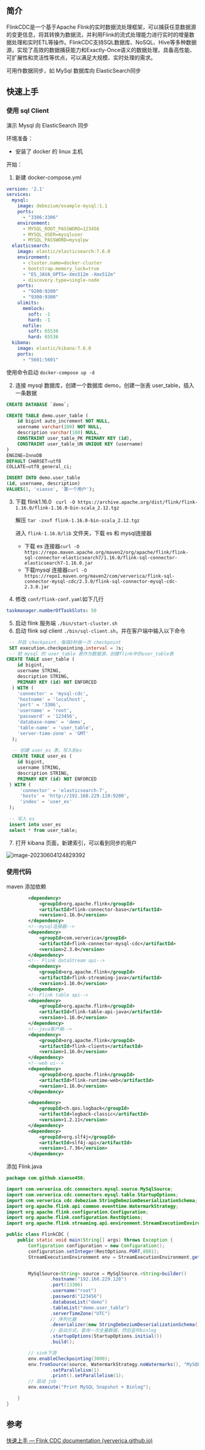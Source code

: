 ## 简介

FlinkCDC是一个基于Apache Flink的实时数据流处理框架，可以捕获任意数据源的变更信息，将其转换为数据流，并利用Flink的流式处理能力进行实时的增量数据处理和实时ETL等操作。FlinkCDC支持SQL数据库、NoSQL、Hive等多种数据源，实现了高效的数据捕获能力和Exactly-Once语义的数据处理，具备高性能、可扩展性和灵活性等优点，可以满足大规模、实时处理的需求。

可用作数据同步，如 MySql 数据库向 ElasticSearch同步

## 快速上手

### 使用 sql Client

演示 Mysql 向 ElasticSearch 同步

环境准备：

+ 安装了 docker 的 linux 主机

开始：

1. 新建 docker-compose.yml

```yaml
version: '2.1'
services:
  mysql:
    image: debezium/example-mysql:1.1
    ports:
      - "3306:3306"
    environment:
      - MYSQL_ROOT_PASSWORD=123456
      - MYSQL_USER=mysqluser
      - MYSQL_PASSWORD=mysqlpw
  elasticsearch:
    image: elastic/elasticsearch:7.6.0
    environment:
      - cluster.name=docker-cluster
      - bootstrap.memory_lock=true
      - "ES_JAVA_OPTS=-Xms512m -Xmx512m"
      - discovery.type=single-node
    ports:
      - "9200:9200"
      - "9300:9300"
    ulimits:
      memlock:
        soft: -1
        hard: -1
      nofile:
        soft: 65536
        hard: 65536
  kibana:
    image: elastic/kibana:7.6.0
    ports:
      - "5601:5601"
```

使用命令启动 `docker-compose up -d`

2. 连接 mysql 数据库，创建一个数据库 demo，创建一张表 user_table，插入一条数据

```sql
CREATE DATABASE `demo`;

CREATE TABLE demo.user_table (
	id bigint auto_increment NOT NULL,
	username varchar(100) NOT NULL,
	description varchar(100) NULL,
	CONSTRAINT user_table_PK PRIMARY KEY (id),
	CONSTRAINT user_table_UN UNIQUE KEY (username)
)
ENGINE=InnoDB
DEFAULT CHARSET=utf8
COLLATE=utf8_general_ci;

INSERT INTO demo.user_table
(id, username, description)
VALUES(1, 'xiaoso', '第一个用户');

```

3. 下载 flink1.16.0 ` curl -O https://archive.apache.org/dist/flink/flink-1.16.0/flink-1.16.0-bin-scala_2.12.tgz`

   解压 `tar -zxvf flink-1.16.0-bin-scala_2.12.tgz `

   进入 `flink-1.16.0/lib` 文件夹，下载 es 和 mysql连接器

   + 下载 es 连接器`curl -O https://repo.maven.apache.org/maven2/org/apache/flink/flink-sql-connector-elasticsearch7/1.16.0/flink-sql-connector-elasticsearch7-1.16.0.jar`
   + 下载mysql 连接器`curl -O https://repo1.maven.org/maven2/com/ververica/flink-sql-connector-mysql-cdc/2.3.0/flink-sql-connector-mysql-cdc-2.3.0.jar`

4. 修改 `conf/flink-conf.yaml`如下几行

```yaml
taskmanager.numberOfTaskSlots: 50
```

5. 启动 flink 服务端 `./bin/start-cluster.sh`
6. 启动 flink sql client `./bin/sql-client.sh`，并在客户端中输入以下命令

```sql
 -- 开启 checkpoint，每隔3秒做一次 checkpoint
 SET execution.checkpointing.interval = 3s;
 -- 把 mysql 的 user_table 表作为数据源，创建flink中的user_table表
CREATE TABLE user_table (
    id bigint,
    username STRING,
    description STRING,
    PRIMARY KEY (id) NOT ENFORCED
  ) WITH (
    'connector' = 'mysql-cdc',
    'hostname' = 'localhost',
    'port' = '3306',
    'username' = 'root',
    'password' = '123456',
    'database-name' = 'demo',
    'table-name' = 'user_table',
    'server-time-zone' = 'GMT'
  );
  
  -- 创建 user_es 表，写入到es
  CREATE TABLE user_es (
    id bigint,
    username STRING,
    description STRING,
    PRIMARY KEY (id) NOT ENFORCED
 ) WITH (
     'connector' = 'elasticsearch-7',
     'hosts' = 'http://192.168.229.128:9200',
     'index' = 'user_es'
 );
 
 -- 写入 es
 insert into user_es
 select * from user_table;
```

7. 打开 kibana 页面，新建索引，可以看到同步的用户

![image-20230604124829392](./assets/image-20230604124829392.png)

### 使用代码

maven 添加依赖

```xml
        <dependency>
            <groupId>org.apache.flink</groupId>
            <artifactId>flink-connector-base</artifactId>
            <version>1.16.0</version>
        </dependency>
        <!--mysql连接器-->
        <dependency>
            <groupId>com.ververica</groupId>
            <artifactId>flink-connector-mysql-cdc</artifactId>
            <version>2.3.0</version>
        </dependency>
        <!-- Flink dataStream api-->
        <dependency>
            <groupId>org.apache.flink</groupId>
            <artifactId>flink-streaming-java</artifactId>
            <version>1.16.0</version>
        </dependency>
        <!--Flink table api-->
        <dependency>
            <groupId>org.apache.flink</groupId>
            <artifactId>flink-table-api-java</artifactId>
            <version>1.16.0</version>
        </dependency>
        <!--java客户端-->
        <dependency>
            <groupId>org.apache.flink</groupId>
            <artifactId>flink-clients</artifactId>
            <version>1.16.0</version>
        </dependency>
        <!--web ui-->
        <dependency>
            <groupId>org.apache.flink</groupId>
            <artifactId>flink-runtime-web</artifactId>
            <version>1.16.0</version>
        </dependency>

        <dependency>
            <groupId>ch.qos.logback</groupId>
            <artifactId>logback-classic</artifactId>
            <version>1.2.11</version>
        </dependency>
        <dependency>
            <groupId>org.slf4j</groupId>
            <artifactId>slf4j-api</artifactId>
            <version>1.7.36</version>
        </dependency>
```

添加 Flink.java

```java
package com.github.xiaoso456;

import com.ververica.cdc.connectors.mysql.source.MySqlSource;
import com.ververica.cdc.connectors.mysql.table.StartupOptions;
import com.ververica.cdc.debezium.StringDebeziumDeserializationSchema;
import org.apache.flink.api.common.eventtime.WatermarkStrategy;
import org.apache.flink.configuration.Configuration;
import org.apache.flink.configuration.RestOptions;
import org.apache.flink.streaming.api.environment.StreamExecutionEnvironment;

public class FlinkCDC {
    public static void main(String[] args) throws Exception {
        Configuration configuration = new Configuration();
        configuration.setInteger(RestOptions.PORT,8081);
        StreamExecutionEnvironment env = StreamExecutionEnvironment.getExecutionEnvironment(configuration);


        MySqlSource<String> source = MySqlSource.<String>builder()
                .hostname("192.168.229.128")
                .port(13306)
                .username("root")
                .password("123456")
                .databaseList("demo")
                .tableList("demo.user_table")
                .serverTimeZone("UTC")
                // 序列化器
                .deserializer(new StringDebeziumDeserializationSchema())
                // 启动方式，查询一次全量数据，然后监听binlog
                .startupOptions(StartupOptions.initial())
                .build();

        // sink下游
        env.enableCheckpointing(3000);
        env.fromSource(source, WatermarkStrategy.noWatermarks(), "MySQL Source")
                .setParallelism(1)
                .print().setParallelism(1);
        // 启动 job
        env.execute("Print MySQL Snapshot + Binlog");

    }
}
```



## 参考

[快速上手 — Flink CDC documentation (ververica.github.io)](https://ververica.github.io/flink-cdc-connectors/release-2.1/content/快速上手/index.html)